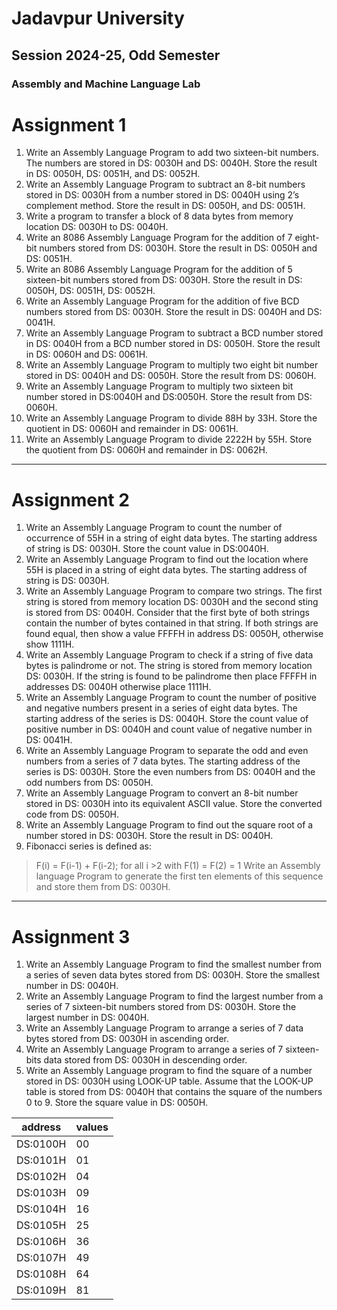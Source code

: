 # Jadavpur University
## Session 2024-25, Odd Semester
### Assembly and Machine Language Lab
# Assignment 1

1. Write an Assembly Language Program to add two sixteen-bit numbers. The numbers are stored in DS: 0030H and DS: 0040H. Store the result in DS: 0050H, DS: 0051H, and DS: 0052H.
2. Write an Assembly Language Program to subtract an 8-bit numbers stored in DS: 0030H from a number stored in DS: 0040H using 2’s complement method. Store the result in DS: 0050H, and DS: 0051H.
3. Write a program to transfer a block of 8 data bytes from memory location DS: 0030H to DS: 0040H.
4. Write an 8086 Assembly Language Program for the addition of 7 eight-bit numbers stored from DS: 0030H. Store the result in DS: 0050H and DS: 0051H.
5. Write an 8086 Assembly Language Program for the addition of 5 sixteen-bit numbers stored from DS: 0030H. Store the result in DS: 0050H, DS: 0051H, DS: 0052H.
6. Write an Assembly Language Program for the addition of five BCD numbers stored from DS: 0030H. Store the result in DS: 0040H and DS: 0041H. 
7. Write an Assembly Language Program to subtract a BCD number stored in DS: 0040H from a BCD number stored in DS: 0050H. Store the result in DS: 0060H and DS: 0061H. 
8. Write an Assembly Language Program to multiply two eight bit number stored in DS: 0040H and DS: 0050H. Store the result from DS: 0060H.
9. Write an Assembly Language Program to multiply two sixteen bit number stored in DS:0040H and DS:0050H. Store the result from DS: 0060H.
10. Write an Assembly Language Program to divide 88H by 33H. Store the quotient in DS: 0060H and remainder in DS: 0061H.
11. Write an Assembly Language Program to divide 2222H by 55H. Store the quotient from DS: 0060H and remainder in DS: 0062H.
---
# Assignment 2
1. Write an Assembly Language Program to count the number of occurrence of 55H in a string of eight data bytes. The starting address of string is DS: 0030H. Store the count value in DS:0040H.
2. Write an Assembly Language Program to find out the location where 55H is placed in a string of eight data bytes. The starting address of string is DS: 0030H.
3. Write an Assembly Language Program to compare two strings. The first string is stored from memory location DS: 0030H and the second sting is stored from DS: 0040H. Consider that the first byte of both strings contain the number of bytes contained in that string. If both strings are found equal, then show a value FFFFH in address DS: 0050H, otherwise show 1111H. 
4. Write an Assembly Language Program to check if a string of five data bytes is palindrome or not. The string is stored from memory location DS: 0030H. If the string is found to be palindrome then place FFFFH in addresses DS: 0040H otherwise place 1111H.
5. Write an Assembly Language Program to count the number of positive and negative numbers present in a series of eight data bytes. The starting address of the series is DS: 0040H. Store the count value of positive number in DS: 0040H and count value of negative number in DS: 0041H.
6. Write an Assembly Language Program to separate the odd and even numbers from a series of 7 data bytes. The starting address of the series is DS: 0030H. Store the even numbers from DS: 0040H and the odd numbers from DS: 0050H.
7. Write an Assembly Language Program to convert an 8-bit number stored in DS: 0030H into its equivalent ASCII value. Store the converted code from DS: 0050H.
8. Write an Assembly Language Program to find out the square root of a number stored in DS: 0030H. Store the result in DS: 0040H.
9. Fibonacci series is defined as:
> F(i) = F(i-1) + F(i-2); for all i >2 with F(1) = F(2) = 1
Write an Assembly language Program to generate the first ten elements of this sequence and store them from DS: 0030H.
---
# Assignment 3
1. Write an Assembly Language Program to find the smallest number from a series of seven data bytes stored from DS: 0030H. Store the smallest number in DS: 0040H.
2. Write an Assembly Language Program to find the largest number from a series of 7 sixteen-bit numbers stored from DS: 0030H. Store the largest number in DS: 0040H.
3. Write an Assembly Language Program to arrange a series of 7 data bytes stored from DS: 0030H in ascending order.
4. Write an Assembly Language Program to arrange a series of 7 sixteen-bits data stored from DS: 0030H in descending order.
5. Write an Assembly Language program to find the square of a number stored in DS: 0030H using LOOK-UP table. Assume that the LOOK-UP table is stored from DS: 0040H that contains the square of the numbers 0 to 9. Store the square value in DS: 0050H.

|address|values|
|---|---|
|DS:0100H | 00| 
|DS:0101H | 01| 
|DS:0102H | 04| 
|DS:0103H | 09| 
|DS:0104H | 16| 
|DS:0105H | 25| 
|DS:0106H | 36| 
|DS:0107H | 49| 
|DS:0108H | 64| 
|DS:0109H | 81| 



